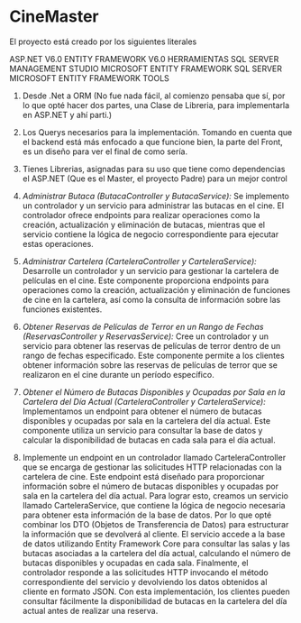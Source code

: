 # CineMaster
El proyecto está creado por los siguientes literales

ASP.NET V6.0 
ENTITY FRAMEWORK V6.0
HERRAMIENTAS 
SQL SERVER MANAGEMENT STUDIO
MICROSOFT ENTITY FRAMEWORK SQL SERVER
MICROSOFT ENTITY FRAMEWORK TOOLS


1. Desde .Net a ORM
(No fue nada fácil, al comienzo pensaba que sí, por lo que opté hacer dos partes, una Clase de Libreria, para implementarla en ASP.NET y ahí parti.)

3. Los Querys necesarios para la implementación.
Tomando en cuenta que el backend está más enfocado a que funcione bien, la parte del Front, es un diseño para ver el final de como sería.
4. Tienes Librerias, asignadas para su uso que tiene como dependencias el ASP.NET (Que es el Master, el proyecto Padre) para un mejor control

1. *Administrar Butaca (ButacaController y ButacaService):* Se implemento un controlador y un servicio para administrar las butacas en el cine. El controlador ofrece endpoints para realizar operaciones como la creación, actualización y eliminación de butacas, mientras que el servicio contiene la lógica de negocio correspondiente para ejecutar estas operaciones.

2. *Administrar Cartelera (CarteleraController y CarteleraService):* Desarrolle un controlador y un servicio para gestionar la cartelera de películas en el cine. Este componente proporciona endpoints para operaciones como la creación, actualización y eliminación de funciones de cine en la cartelera, así como la consulta de información sobre las funciones existentes.

3. *Obtener Reservas de Películas de Terror en un Rango de Fechas (ReservasController y ReservasService):* Cree un controlador y un servicio para obtener las reservas de películas de terror dentro de un rango de fechas especificado. Este componente permite a los clientes obtener información sobre las reservas de películas de terror que se realizaron en el cine durante un período específico.

4. *Obtener el Número de Butacas Disponibles y Ocupadas por Sala en la Cartelera del Día Actual (CarteleraController y CarteleraService):* Implementamos un endpoint para obtener el número de butacas disponibles y ocupadas por sala en la cartelera del día actual. Este componente utiliza un servicio para consultar la base de datos y calcular la disponibilidad de butacas en cada sala para el día actual.

6. Implemente un endpoint en un controlador llamado CarteleraController que se encarga de gestionar las solicitudes HTTP relacionadas con la cartelera de cine. Este endpoint está diseñado para proporcionar información sobre el número de butacas disponibles y ocupadas por sala en la cartelera del día actual. Para lograr esto, creamos un servicio llamado CarteleraService, que contiene la lógica de negocio necesaria para obtener esta información de la base de datos. Por lo que opté combinar los DTO (Objetos de Transferencia de Datos) para estructurar la información que se devolverá al cliente. El servicio accede a la base de datos utilizando Entity Framework Core para consultar las salas y las butacas asociadas a la cartelera del día actual, calculando el número de butacas disponibles y ocupadas en cada sala. Finalmente, el controlador responde a las solicitudes HTTP invocando el método correspondiente del servicio y devolviendo los datos obtenidos al cliente en formato JSON. Con esta implementación, los clientes pueden consultar fácilmente la disponibilidad de butacas en la cartelera del día actual antes de realizar una reserva.

